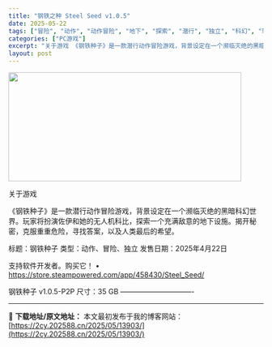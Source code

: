 ```yaml
---
title: "钢铁之种 Steel Seed v1.0.5"
date: 2025-05-22
tags: ["冒险", "动作", "动作冒险", "地下", "探索", "潜行", "独立", "科幻", "软件", "黑暗"]
categories: ["PC游戏"]
excerpt: "关于游戏 《钢铁种子》是一款潜行动作冒险游戏，背景设定在一个濒临灭绝的黑暗科幻世界。玩家将扮演佐伊和她的无人机科比，探索一个充满敌意的地下设施。揭开秘密，克服重重危险，寻找答案，以及人类最后的希望。 标题：钢铁种子 类型：动作、冒险、独立 发售日期：2025年4月22日 支持软件开发者。购买它！ •&hellip;"
layout: post
---
```


<img src="https://2cy.202588.cn/wp-content/uploads/2025/05/2025052207154378.webp" alt="" width="460" height="215" class="aligncenter size-full wp-image-13925" />

关于游戏

《钢铁种子》是一款潜行动作冒险游戏，背景设定在一个濒临灭绝的黑暗科幻世界。玩家将扮演佐伊和她的无人机科比，探索一个充满敌意的地下设施。揭开秘密，克服重重危险，寻找答案，以及人类最后的希望。

标题：钢铁种子
类型：动作、冒险、独立
发售日期：2025年4月22日

支持软件开发者。购买它！
• https://store.steampowered.com/app/458430/Steel_Seed/

钢铁种子 v1.0.5-P2P
尺寸：35 GB
——————————- 

---
📖 **下载地址/原文地址：** 本文最初发布于我的博客网站：[https://2cy.202588.cn/2025/05/13903/](https://2cy.202588.cn/2025/05/13903/)
